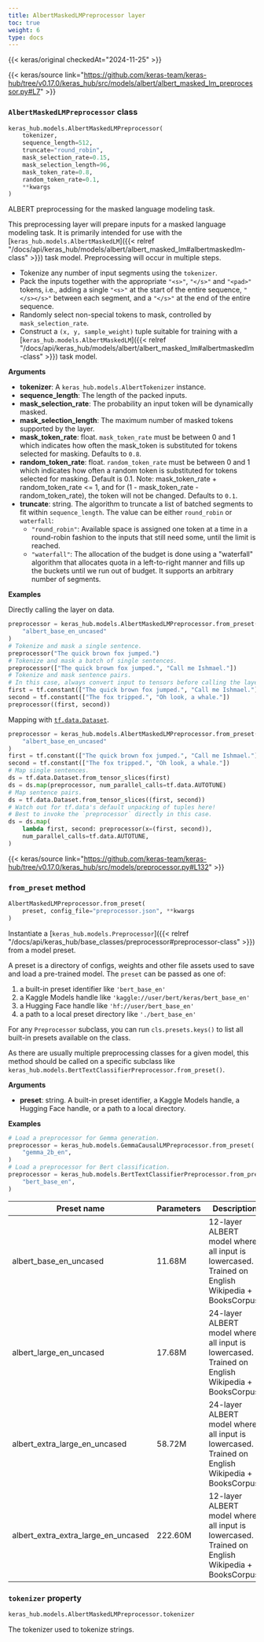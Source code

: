 ```yaml
---
title: AlbertMaskedLMPreprocessor layer
toc: true
weight: 6
type: docs
---
```


{{< keras/original checkedAt="2024-11-25" >}}

{{< keras/source link="https://github.com/keras-team/keras-hub/tree/v0.17.0/keras_hub/src/models/albert/albert_masked_lm_preprocessor.py#L7" >}}

### `AlbertMaskedLMPreprocessor` class

```python
keras_hub.models.AlbertMaskedLMPreprocessor(
    tokenizer,
    sequence_length=512,
    truncate="round_robin",
    mask_selection_rate=0.15,
    mask_selection_length=96,
    mask_token_rate=0.8,
    random_token_rate=0.1,
    **kwargs
)
```

ALBERT preprocessing for the masked language modeling task.

This preprocessing layer will prepare inputs for a masked language modeling
task. It is primarily intended for use with the
[`keras_hub.models.AlbertMaskedLM`]({{< relref "/docs/api/keras_hub/models/albert/albert_masked_lm#albertmaskedlm-class" >}}) task model. Preprocessing will occur in
multiple steps.

- Tokenize any number of input segments using the `tokenizer`.
- Pack the inputs together with the appropriate `"<s>"`, `"</s>"` and
  `"<pad>"` tokens, i.e., adding a single `"<s>"` at the start of the
  entire sequence, `"</s></s>"` between each segment,
  and a `"</s>"` at the end of the entire sequence.
- Randomly select non-special tokens to mask, controlled by
  `mask_selection_rate`.
- Construct a `(x, y, sample_weight)` tuple suitable for training with a
  [`keras_hub.models.AlbertMaskedLM`]({{< relref "/docs/api/keras_hub/models/albert/albert_masked_lm#albertmaskedlm-class" >}}) task model.

**Arguments**

- **tokenizer**: A `keras_hub.models.AlbertTokenizer` instance.
- **sequence_length**: The length of the packed inputs.
- **mask_selection_rate**: The probability an input token will be dynamically
  masked.
- **mask_selection_length**: The maximum number of masked tokens supported
  by the layer.
- **mask_token_rate**: float. `mask_token_rate` must be
  between 0 and 1 which indicates how often the mask_token is
  substituted for tokens selected for masking.
  Defaults to `0.8`.
- **random_token_rate**: float. `random_token_rate` must be
  between 0 and 1 which indicates how often a random token is
  substituted for tokens selected for masking. Default is 0.1.
  Note: mask_token_rate + random_token_rate <= 1, and for
  (1 - mask_token_rate - random_token_rate), the token will not be
  changed. Defaults to `0.1`.
- **truncate**: string. The algorithm to truncate a list of batched segments
  to fit within `sequence_length`. The value can be either
  `round_robin` or `waterfall`:
  - `"round_robin"`: Available space is assigned one token at a
    time in a round-robin fashion to the inputs that still need
    some, until the limit is reached.
  - `"waterfall"`: The allocation of the budget is done using a
    "waterfall" algorithm that allocates quota in a
    left-to-right manner and fills up the buckets until we run
    out of budget. It supports an arbitrary number of segments.

**Examples**

Directly calling the layer on data.

```python
preprocessor = keras_hub.models.AlbertMaskedLMPreprocessor.from_preset(
    "albert_base_en_uncased"
)
# Tokenize and mask a single sentence.
preprocessor("The quick brown fox jumped.")
# Tokenize and mask a batch of single sentences.
preprocessor(["The quick brown fox jumped.", "Call me Ishmael."])
# Tokenize and mask sentence pairs.
# In this case, always convert input to tensors before calling the layer.
first = tf.constant(["The quick brown fox jumped.", "Call me Ishmael."])
second = tf.constant(["The fox tripped.", "Oh look, a whale."])
preprocessor((first, second))
```

Mapping with [`tf.data.Dataset`](https://www.tensorflow.org/api_docs/python/tf/data/Dataset).

```python
preprocessor = keras_hub.models.AlbertMaskedLMPreprocessor.from_preset(
    "albert_base_en_uncased"
)
first = tf.constant(["The quick brown fox jumped.", "Call me Ishmael."])
second = tf.constant(["The fox tripped.", "Oh look, a whale."])
# Map single sentences.
ds = tf.data.Dataset.from_tensor_slices(first)
ds = ds.map(preprocessor, num_parallel_calls=tf.data.AUTOTUNE)
# Map sentence pairs.
ds = tf.data.Dataset.from_tensor_slices((first, second))
# Watch out for tf.data's default unpacking of tuples here!
# Best to invoke the `preprocessor` directly in this case.
ds = ds.map(
    lambda first, second: preprocessor(x=(first, second)),
    num_parallel_calls=tf.data.AUTOTUNE,
)
```

{{< keras/source link="https://github.com/keras-team/keras-hub/tree/v0.17.0/keras_hub/src/models/preprocessor.py#L132" >}}

### `from_preset` method

```python
AlbertMaskedLMPreprocessor.from_preset(
    preset, config_file="preprocessor.json", **kwargs
)
```

Instantiate a [`keras_hub.models.Preprocessor`]({{< relref "/docs/api/keras_hub/base_classes/preprocessor#preprocessor-class" >}}) from a model preset.

A preset is a directory of configs, weights and other file assets used
to save and load a pre-trained model. The `preset` can be passed as
one of:

1. a built-in preset identifier like `'bert_base_en'`
2. a Kaggle Models handle like `'kaggle://user/bert/keras/bert_base_en'`
3. a Hugging Face handle like `'hf://user/bert_base_en'`
4. a path to a local preset directory like `'./bert_base_en'`

For any `Preprocessor` subclass, you can run `cls.presets.keys()` to
list all built-in presets available on the class.

As there are usually multiple preprocessing classes for a given model,
this method should be called on a specific subclass like
`keras_hub.models.BertTextClassifierPreprocessor.from_preset()`.

**Arguments**

- **preset**: string. A built-in preset identifier, a Kaggle Models
  handle, a Hugging Face handle, or a path to a local directory.

**Examples**

```python
# Load a preprocessor for Gemma generation.
preprocessor = keras_hub.models.GemmaCausalLMPreprocessor.from_preset(
    "gemma_2b_en",
)
# Load a preprocessor for Bert classification.
preprocessor = keras_hub.models.BertTextClassifierPreprocessor.from_preset(
    "bert_base_en",
)
```

| Preset name                         | Parameters | Description                                                                                      |
| ----------------------------------- | ---------- | ------------------------------------------------------------------------------------------------ |
| albert_base_en_uncased              | 11.68M     | 12-layer ALBERT model where all input is lowercased. Trained on English Wikipedia + BooksCorpus. |
| albert_large_en_uncased             | 17.68M     | 24-layer ALBERT model where all input is lowercased. Trained on English Wikipedia + BooksCorpus. |
| albert_extra_large_en_uncased       | 58.72M     | 24-layer ALBERT model where all input is lowercased. Trained on English Wikipedia + BooksCorpus. |
| albert_extra_extra_large_en_uncased | 222.60M    | 12-layer ALBERT model where all input is lowercased. Trained on English Wikipedia + BooksCorpus. |

### `tokenizer` property

```python
keras_hub.models.AlbertMaskedLMPreprocessor.tokenizer
```

The tokenizer used to tokenize strings.
